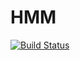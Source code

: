# HMM

[![Build Status](https://travis-ci.com/munchumunch/hmc.svg?token=LzbEEyp7P9sJMfwQQaXw&branch=master)](https://travis-ci.com/munchumunch/hmc)
